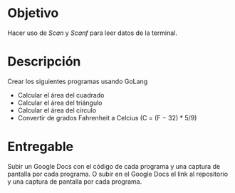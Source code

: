 # Objetivo

Hacer uso de *Scan* y *Scanf* para leer datos de la terminal.

# Descripción

Crear los siguientes programas usando GoLang

- Calcular el área del cuadrado
- Calcular el área del triángulo
- Calcular el área del círculo
- Convertir de grados Fahrenheit a Celcius (C = (F − 32) * 5/9)

# Entregable

Subir un Google Docs con el código de cada programa y una captura de pantalla por cada programa. O subir en el Google Docs el link al repositorio y una captura de pantalla por cada programa.